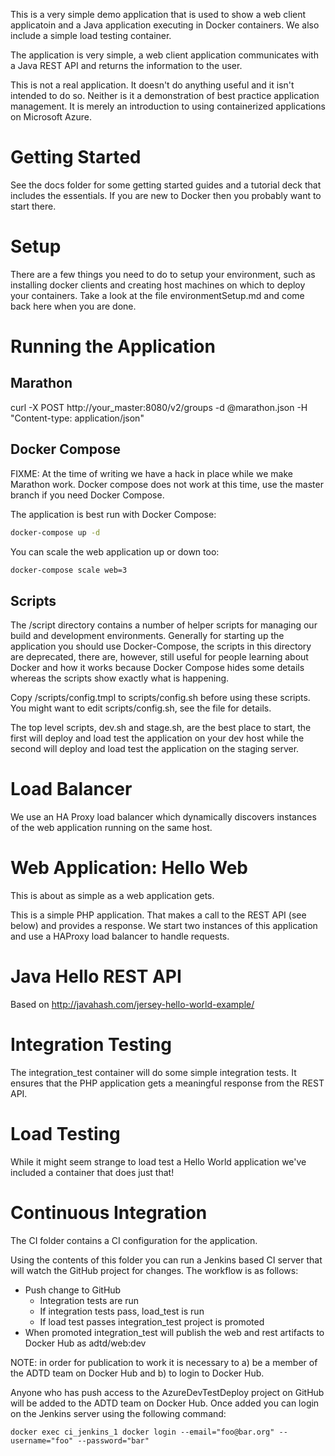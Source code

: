 This is a very simple demo application that is used to show a web
client applicatoin and a Java application executing in Docker
containers. We also include a simple load testing container. 

The application is very simple, a web client application communicates
with a Java REST API and returns the information to the user.

This is not a real application. It doesn't do anything useful and it
isn't intended to do so. Neither is it a demonstration of best
practice application management. It is merely an introduction to using
containerized applications on Microsoft Azure.

# Getting Started #

See the docs folder for some getting started guides and a tutorial
deck that includes the essentials. If you are new to Docker then you
probably want to start there.

# Setup #

There are a few things you need to do to setup your environment, such
as installing docker clients and creating host machines on which to
deploy your containers. Take a look at the file environmentSetup.md
and come back here when you are done.

# Running the Application

## Marathon

curl -X POST http://your_master:8080/v2/groups -d @marathon.json -H "Content-type: application/json"

## Docker Compose

FIXME: At the time of writing we have a hack in place while we make
Marathon work. Docker compose does not work at this time, use the 
master branch if you need Docker Compose.

The application is best run with Docker Compose:

```bash
docker-compose up -d
```

You can scale the web application up or down too:

```bash
docker-compose scale web=3
```

## Scripts 

The /script directory contains a number of helper scripts for managing
our build and development environments. Generally for starting up the 
application you should use Docker-Compose, the scripts in this 
directory are deprecated, there are, however, still useful for people 
learning about Docker and how it works because Docker Compose hides 
some details whereas the scripts show exactly what is happening.

Copy /scripts/config.tmpl to scripts/config.sh before using these
scripts. You might want to edit scripts/config.sh, see the file for
details.

The top level scripts, dev.sh and stage.sh, are the best place to
start, the first will deploy and load test the application on your dev
host while the second will deploy and load test the application on the
staging server.

# Load Balancer

We use an HA Proxy load balancer which dynamically discovers instances of the web application running on the same host.

# Web Application: Hello Web 

This is about as simple as a web application gets. 

This is a simple PHP application. That makes a call to the REST API
(see below) and provides a response. We start two instances of this
application and use a HAProxy load balancer to handle requests.

# Java Hello REST API #

Based on http://javahash.com/jersey-hello-world-example/

# Integration Testing

The integration_test container will do some simple integration
tests. It ensures that the PHP application gets a meaningful response
from the REST API.

# Load Testing #

While it might seem strange to load test a Hello World application
we've included a container that does just that! 

# Continuous Integration

The CI folder contains a CI configuration for the application.

Using the contents of this folder you can run a Jenkins based CI
server that will watch the GitHub project for changes. The workflow is
as follows:

  * Push change to GitHub
    * Integration tests are run
    * If integration tests pass, load_test is run
    * If load test passes integration_test project is promoted
  * When promoted integration_test will publish the web and rest artifacts to Docker Hub as adtd/web:dev

NOTE: in order for publication to work it is necessary to a) be a
member of the ADTD team on Docker Hub and b) to login to Docker Hub.

Anyone who has push access to the AzureDevTestDeploy project on GitHub
will be added to the ADTD team on Docker Hub. Once added you can login
on the Jenkins server using the following command:

`docker exec ci_jenkins_1 docker login --email="foo@bar.org" --username="foo" --password="bar"`
